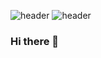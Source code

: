 ![header](https://capsule-render.vercel.app/api?type=waving&color=gray&text=&animation=twinkling&height=80)
![header](https://capsule-render.vercel.app/api?text=Welcome%10to%10uykm&10GitHub%10&animation=twikling&fontColor=)



### Hi there  👋

<!--
**uykm/uykm** is a ✨ _special_ ✨ repository because its `README.md` (this file) appears on your GitHub profile.

Here are some ideas to get you started:

- 🔭 I’m currently working on ...
- 🌱 I’m currently learning ...
- 👯 I’m looking to collaborate on ...
- 🤔 I’m looking for help with ...
- 💬 Ask me about ...
- 📫 How to reach me: ...
- 😄 Pronouns: ...
- ⚡ Fun fact: ...
-->
